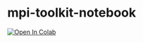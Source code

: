 # mpi-toolkit-notebook

[![Open In Colab](https://colab.research.google.com/assets/colab-badge.svg)](https://raw.githubusercontent.com/jembi/mpi-toolkit-notebook/dev---Kyle/MPI_Directory.ipynb)
